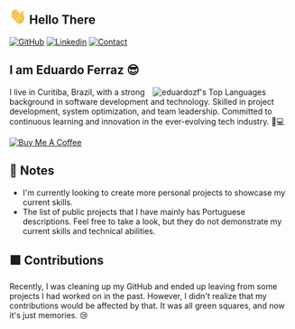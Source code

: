 <h2> <img src="https://raw.githubusercontent.com/ABSphreak/ABSphreak/master/gifs/Hi.gif" width="30px"> Hello There </h2>

[![GitHub](https://img.shields.io/badge/SUPPORT%20AT-GITHUB-blue?style=for-the-badge&logo=github)](https://github.com/eduardozf) [![Linkedin](https://img.shields.io/badge/MY%20PROFILE-Linkedin-blue?style=for-the-badge&logo=github)](https://www.linkedin.com/in/eduardozf1/) 
 [![Contact](https://img.shields.io/badge/CONTACT-GMAIL-yellow?style=for-the-badge&logo=gmail&logoColor=white)](mailto:eduardozf1@gmail.com)

<h2>I am Eduardo Ferraz 😎</h2>
<a href="https://github.com/eduardozf/eduardozf">
 <img alt="eduardozf's Top Languages" align="right" src="https://github-readme-stats.vercel.app/api/top-langs/?username=eduardozf&langs_count=8&layout=compact&theme=react&hide_border=true&bg_color=1F222E&title_color=F85D7F&icon_color=F8D866&hide=Jupyter%20Notebook" width="250px"/>
</a>
<p>I live in Curitiba, Brazil, with a strong background in software development and technology. Skilled in project development, system optimization, and team leadership. Committed to continuous learning and innovation in the ever-evolving tech industry. 🌟💻</p>
<a href="https://www.buymeacoffee.com/eduardozf" target="_blank" rel="noreferrer nofollow">
  <img src="https://cdn.buymeacoffee.com/buttons/default-red.png" alt="Buy Me A Coffee" height="40" width="170" >
</a>

<h2>📌 Notes</h2>
<ul>
  <li>I'm currently looking to create more personal projects to showcase my current skills.</li>
  <li>The list of public projects that I have mainly has Portuguese descriptions. Feel free to take a look, but they do not demonstrate my current skills and technical abilities.</li>
</ul>

<h2>🟩 Contributions </h2>
<p>Recently, I was cleaning up my GitHub and ended up leaving from some projects I had worked on in the past. However, I didn't realize that my contributions would be affected by that. It was all green squares, and now it's just memories. 😢</p>
